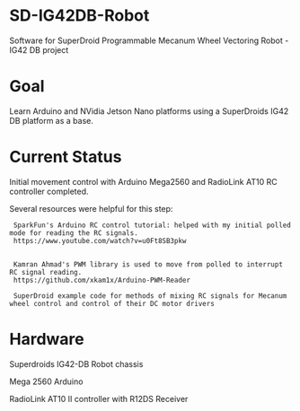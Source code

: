 # SD-IG42DB-Robot
Software for SuperDroid Programmable Mecanum Wheel Vectoring Robot - IG42 DB project

# Goal
Learn Arduino and NVidia Jetson Nano platforms using a SuperDroids IG42 DB platform as a base. 

# Current Status
Initial movement control with Arduino Mega2560 and RadioLink AT10 RC controller completed. 

Several resources were helpful for this step:

     SparkFun's Arduino RC control tutorial: helped with my initial polled mode for reading the RC signals.
     https://www.youtube.com/watch?v=u0Ft8SB3pkw 
     
     
     Kamran Ahmad's PWM library is used to move from polled to interrupt RC signal reading.
     https://github.com/xkam1x/Arduino-PWM-Reader
     
     SuperDroid example code for methods of mixing RC signals for Mecanum wheel control and control of their DC motor drivers
     
# Hardware
  Superdroids IG42-DB Robot chassis
  
  Mega 2560 Arduino
  
  RadioLink AT10 II controller with R12DS Receiver
  
